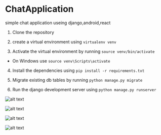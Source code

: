 # ChatApplication
simple chat application useing django,android,react

1. Clone the repository

2. create a virtual environment using `virtualenv venv`

3. Activate the virtual environment by running `source venv/bin/activate`

- On Windows use `source venv\Scripts\activate`

4. Install the dependencies using `pip install -r requirements.txt`

5. Migrate existing db tables by running `python manage.py migrate`

6. Run the django development server using `python manage.py runserver`


![alt text](https://alisamadzadeh.ir/chatapi/Screenshot_2021-05-04%20Chat%20API.png)

![alt text](https://alisamadzadeh.ir/chatapi/Screenshot_2021-05-04%20Add%20favorite%20Django%20site%20admin.png)

![alt text](https://alisamadzadeh.ir/chatapi/Screenshot_2021-05-04%20Add%20jwt%20Django%20site%20admin.png)

![alt text](https://alisamadzadeh.ir/chatapi/Screenshot_2021-05-04%20alisamadzadeh%20Change%20custom%20user%20Django%20site%20admin.png)
